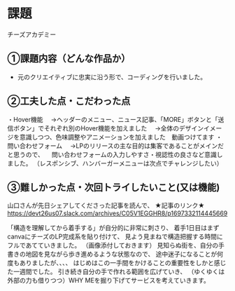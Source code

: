 # 課題　
チーズアカデミー

## ①課題内容（どんな作品か）
- 元のクリエイティブに忠実に沿う形で、コーディングを行いました。

## ②工夫した点・こだわった点
・Hover機能
　→ヘッダーのメニュー、ニュース記事、「MORE」ボタンと「送信ボタン」でそれぞれ別のHover機能を加えました
　→全体のデザインイメージを意識しつつ、色味調整やアニメーションを加えました　動画つけてます
・問い合わせフォーム
　→LPのリリースの主な目的は集客であることがメインだと思うので、
　問い合わせフォームの入力しやすさ・視認性の良さなど意識しました。
（レスポンシブ、ハンバーガーメニューは次点でチャレンジしたい）

## ③難しかった点・次回トライしたいこと(又は機能)
山口さんが先日シェアしてくださった記事を読んで、
★記事のリンク★
https://devt26us07.slack.com/archives/C05V1EGGHR8/p1697332114445669

「構造を理解してから着手する」が自分的に非常に刺さり、
着手1日目はまずcanvaにチーズのLP完成系を貼り付けて、
見よう見まねで構造把握する時間にフルであてていきました。
（画像添付しておきます）
見知らぬ街を、自分の手書きの地図を見ながら歩き進めるような状態なので、
途中迷子になることが何度もありましたが、、、、
はじめはこの一手間をかけることの重要性をしかと感じた一週間でした。
引き続き自分の手で作れる範囲を広げていき、
（ゆくゆくは外部の力も借りつつ）WHY MEを掘り下げてサービスを考えていきます。 


